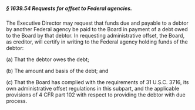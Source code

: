 ##### § 1639.54 Requests for offset to Federal agencies. #####

The Executive Director may request that funds due and payable to a debtor by another Federal agency be paid to the Board in payment of a debt owed to the Board by that debtor. In requesting administrative offset, the Board, as creditor, will certify in writing to the Federal agency holding funds of the debtor:

(a) That the debtor owes the debt;

(b) The amount and basis of the debt; and

(c) That the Board has complied with the requirements of 31 U.S.C. 3716, its own administrative offset regulations in this subpart, and the applicable provisions of 4 CFR part 102 with respect to providing the debtor with due process.